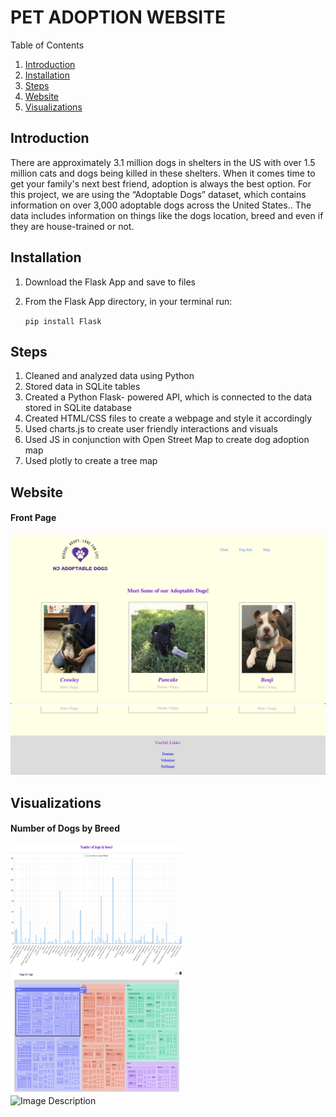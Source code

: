 # PET ADOPTION WEBSITE
Table of Contents

1. [Introduction](#introduction)
2. [Installation](#installation)
3. [Steps](#steps)
4. [Website](#website)
5. [Visualizations](#visualizations)

## Introduction

There are approximately 3.1 million dogs in shelters in the US with over 1.5 million cats and dogs being killed in these shelters. When it comes time to get your family's next best friend, adoption is always the best option. For this project, we are using the “Adoptable Dogs” dataset, which contains information on over 3,000 adoptable dogs across the United States.. The data includes information on things like the dogs location, breed and even if they are house-trained or not.

## Installation 

1. Download the Flask App and save to files
2. From the Flask App directory, in your terminal run:

    ``` pip install Flask ```
## Steps

1. Cleaned and analyzed data using Python
2. Stored data in SQLite tables 
3. Created a Python Flask- powered API, which is connected to the data stored in SQLite database
4. Created HTML/CSS files to create a webpage and style it accordingly
5. Used charts.js to create user friendly interactions and visuals
6. Used JS in conjunction with Open Street Map to create dog adoption map
7. Used plotly to create a tree map

## Website

#### Front Page 
![alt text](flask_app/static/images/front.png "Front Page of Website")
![alt text](flask_app/static/images/footer.png "Front Page of Website")

## Visualizations

#### Number of Dogs by Breed
<div>
  <img src="flask_app/static/images/chart.png" alt="Image Description" width="275" height="200" style="float: left; padding-right: 20px;"/>
  <img src="flask_app/static/images/info.png" alt="Image Description" width="275" height="200" style="float: left; margin-right: 300px;"/>
  <img src="flask_app/static/images/map.png" alt="Image Description" width="275" height="200" style="float: left; margin-right: 300px;"/>
</div>


